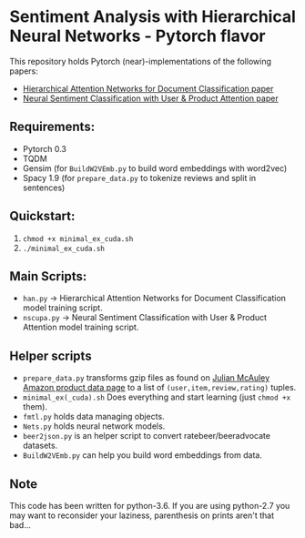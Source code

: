 # Sentiment Analysis with Hierarchical Neural Networks - Pytorch flavor

This repository holds Pytorch (near)-implementations of the following papers:
- [Hierarchical Attention Networks for Document Classification paper](https://www.cs.cmu.edu/~diyiy/docs/naacl16.pdf)
- [Neural Sentiment Classification with User &amp; Product Attention paper](https://aclweb.org/anthology/D16-1171)


## Requirements:
    
- Pytorch 0.3
- TQDM
- Gensim (for `BuildW2VEmb.py` to build word embeddings with word2vec)
- Spacy 1.9 (for `prepare_data.py` to tokenize reviews and split in sentences)


## Quickstart:
    
1.  `chmod +x minimal_ex_cuda.sh`
2. `./minimal_ex_cuda.sh`

## Main Scripts:

- `han.py` -> Hierarchical Attention Networks for Document Classification model training script.
- `nscupa.py` -> Neural Sentiment Classification with User &amp; Product Attention model training script.

## Helper scripts
- `prepare_data.py` transforms gzip files as found on [Julian McAuley Amazon product data page](http://jmcauley.ucsd.edu/data/amazon/) to a list of `(user,item,review,rating)` tuples.
- `minimal_ex(_cuda).sh` Does everything and start learning (just `chmod +x` them).
- `fmtl.py` holds data managing objects.
- `Nets.py` holds neural network models.
- `beer2json.py` is an helper script to convert ratebeer/beeradvocate datasets.
- `BuildW2VEmb.py` can help you build word embeddings from data.


## Note

This code has been written for python-3.6. If you are using python-2.7 you may want to reconsider your laziness, parenthesis on prints aren't that bad...
